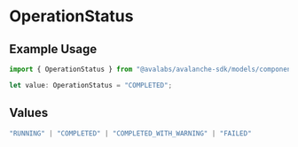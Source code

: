 # OperationStatus

## Example Usage

```typescript
import { OperationStatus } from "@avalabs/avalanche-sdk/models/components";

let value: OperationStatus = "COMPLETED";
```

## Values

```typescript
"RUNNING" | "COMPLETED" | "COMPLETED_WITH_WARNING" | "FAILED"
```